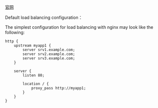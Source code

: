 [官网](http://nginx.org/en/docs/http/load_balancing.html)

Default load balancing configuration：

The simplest configuration for load balancing with nginx may look like the following:
```
http {
    upstream myapp1 {
        server srv1.example.com;
        server srv2.example.com;
        server srv3.example.com;
    }

    server {
        listen 80;

        location / {
            proxy_pass http://myapp1;
        }
    }
}
```
